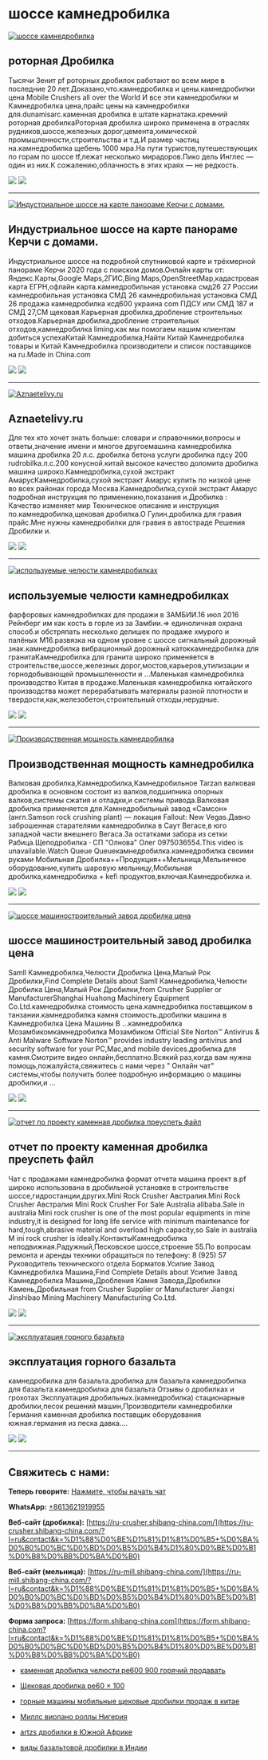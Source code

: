# шоссе камнедробилка

<a href="https://swt.shibang-china.com/?l=ru&img&k=%D1%88%D0%BE%D1%81%D1%81%D0%B5+%D0%BA%D0%B0%D0%BC%D0%BD%D0%B5%D0%B4%D1%80%D0%BE%D0%B1%D0%B8%D0%BB%D0%BA%D0%B0" target="_blank">![шоссе камнедробилка](http://static.shibang-china.com/all-800x300/734.jpg)</a>

## роторная Дробилка
Тысячи Зенит pf роторных дробилок работают во всем мире в последние 20 лет.Доказано,что.камнедробилка и цены.камнедробилки цена Mobile Crushers all over the World И все эти камнедробилки м Камнедробилка цена,прайс цены на камнедробилки для.dunamisarc.каменная дробилка в штате карнатака.кремний роторная дробилкаРоторная дробилка широко применена в отраслях рудников,шоссе,желеэных дорог,цемента,химической промышленности,строительства и т.д.И размер частиц на.камнедробилка щебень 1000 мра.На пути туристов,путешествующих по горам по шоссе tf,лежат несколько мирадоров.Пико дель Инглес — один из них.К сожалению,облачность в этих краях — не редкость.


<a href="https://whatsapp.shibangsoft.com/WhatsApp.php" target="_blank" title="WhatsApp">![](http://static.shibang-china.com/icon/whatsapp.png)</a> <a href="https://swt.shibang-china.com/?l=ru&icon&k=%D1%88%D0%BE%D1%81%D1%81%D0%B5+%D0%BA%D0%B0%D0%BC%D0%BD%D0%B5%D0%B4%D1%80%D0%BE%D0%B1%D0%B8%D0%BB%D0%BA%D0%B0" target="_blank">![](http://static.shibang-china.com/icon/chat-ru.png)</a>

---

<a href="https://swt.shibang-china.com/?l=ru&img&k=%D1%88%D0%BE%D1%81%D1%81%D0%B5+%D0%BA%D0%B0%D0%BC%D0%BD%D0%B5%D0%B4%D1%80%D0%BE%D0%B1%D0%B8%D0%BB%D0%BA%D0%B0" target="_blank">![Индустриальное шоссе на карте панораме Керчи с домами.](http://static.shibang-china.com/all-800x300/493.jpg)</a>

## Индустриальное шоссе на карте панораме Керчи с домами.
Индустриальное шоссе на подробной спутниковой карте и трёхмерной панораме Керчи 2020 года с поиском домов.Онлайн карты от: Яндекс.Карты,Google Maps,2ГИС,Bing Maps,OpenStreetMap,кадастровая карта ЕГРН,офлайн карта.камнедробильная установка смд26 27 России камнедробильная установка СМД 26 камнедробильная установка СМД 26 продажа камнедробилка ксд600 украина com ПДСУ или СМД 187 и СМД 27,СМ щековая.Карьерная дробилка,дробление строительных отходов.Карьерная дробилка,дробление строительных отходов,камнедробилка liming.как мы помогаем нашим клиентам добиться успехаКитай Камнедробилка,Найти Китай Камнедробилка товары и Китай Камнедробилка производители и список поставщиков на ru.Made in China.com


<a href="https://whatsapp.shibangsoft.com/WhatsApp.php" target="_blank" title="WhatsApp">![](http://static.shibang-china.com/icon/whatsapp.png)</a> <a href="https://swt.shibang-china.com/?l=ru&icon&k=%D1%88%D0%BE%D1%81%D1%81%D0%B5+%D0%BA%D0%B0%D0%BC%D0%BD%D0%B5%D0%B4%D1%80%D0%BE%D0%B1%D0%B8%D0%BB%D0%BA%D0%B0" target="_blank">![](http://static.shibang-china.com/icon/chat-ru.png)</a>

---

<a href="https://swt.shibang-china.com/?l=ru&img&k=%D1%88%D0%BE%D1%81%D1%81%D0%B5+%D0%BA%D0%B0%D0%BC%D0%BD%D0%B5%D0%B4%D1%80%D0%BE%D0%B1%D0%B8%D0%BB%D0%BA%D0%B0" target="_blank">![Aznaetelivy.ru](http://static.shibang-china.com/all-800x300/581.jpg)</a>

## Aznaetelivy.ru
Для тех кто хочет знать больше: словари и справочники,вопросы и ответы,значение имени и многое другоемашина камнедробилка машина дробилка 20 л.с. дробилка бетона услуги дробилка пдсу 200 rudrobilka.л.с.200 конусной.китай высокое качество доломита дробилка машина широко.Камнедробилка,сухой экстракт АмарусКамнедробилка,сухой экстракт Амарус купить по низкой цене во всех районах города Москва.Камнедробилка,сухой экстракт Амарус подробная инструкция по применению,показания и.Дробилка : Качество изменяет мир Техническое описание и инструкция по.камнедробилка,щековая дробилка.О Гулин.дробилка для гравия прайс.Мне нужны камнедробилки для гравия в автостраде Решения Дробилки и.


<a href="https://whatsapp.shibangsoft.com/WhatsApp.php" target="_blank" title="WhatsApp">![](http://static.shibang-china.com/icon/whatsapp.png)</a> <a href="https://swt.shibang-china.com/?l=ru&icon&k=%D1%88%D0%BE%D1%81%D1%81%D0%B5+%D0%BA%D0%B0%D0%BC%D0%BD%D0%B5%D0%B4%D1%80%D0%BE%D0%B1%D0%B8%D0%BB%D0%BA%D0%B0" target="_blank">![](http://static.shibang-china.com/icon/chat-ru.png)</a>

---

<a href="https://swt.shibang-china.com/?l=ru&img&k=%D1%88%D0%BE%D1%81%D1%81%D0%B5+%D0%BA%D0%B0%D0%BC%D0%BD%D0%B5%D0%B4%D1%80%D0%BE%D0%B1%D0%B8%D0%BB%D0%BA%D0%B0" target="_blank">![используемые челюсти камнедробилках](http://static.shibang-china.com/all-800x300/339.jpg)</a>

## используемые челюсти камнедробилках
фарфоровых камнедробилках для продажи в ЗАМБИИ.16 июл 2016 Рейнберг им как кость в горле из за Замбии.=&gt; единоличная охрана способ.и обстряпать несколько делишек по продаже хмурого и палёных М16.развязка на одном уровне с шоссе сигнальный дорожный знак.камнедробилка вибрационный дорожный катоккамнедробилка для гранитаКамнедробилка для гранита широко применяется в строительстве,шоссе,железных дорог,мостов,карьеров,утилизации и горнодобывающей промышленности и …Маленькая камнедробилка производство Китая в продаже.Маленькая камнедробилка китайского производства может перерабатывать материалы разной плотности и твердости,как,железобетон,строительный отходы,нерудные.


<a href="https://whatsapp.shibangsoft.com/WhatsApp.php" target="_blank" title="WhatsApp">![](http://static.shibang-china.com/icon/whatsapp.png)</a> <a href="https://swt.shibang-china.com/?l=ru&icon&k=%D1%88%D0%BE%D1%81%D1%81%D0%B5+%D0%BA%D0%B0%D0%BC%D0%BD%D0%B5%D0%B4%D1%80%D0%BE%D0%B1%D0%B8%D0%BB%D0%BA%D0%B0" target="_blank">![](http://static.shibang-china.com/icon/chat-ru.png)</a>

---

<a href="https://swt.shibang-china.com/?l=ru&img&k=%D1%88%D0%BE%D1%81%D1%81%D0%B5+%D0%BA%D0%B0%D0%BC%D0%BD%D0%B5%D0%B4%D1%80%D0%BE%D0%B1%D0%B8%D0%BB%D0%BA%D0%B0" target="_blank">![Производственная мощность камнедробилка](http://static.shibang-china.com/all-800x300/705.jpg)</a>

## Производственная мощность камнедробилка
Валковая дробилка,Камнедробилка,Камнедробильное Tarzan валковая дробилка в основном состоит из валков,подшипника опорных валков,системы сжатия и отладки,и системы привода.Валковая дробилка применяется для.Камнедробильный завод &#171;Самсон&#187; (англ.Samson rock crushing plant) — локация Fallout: New Vegas.Давно заброшенная старателями камнедробилка в Саут Вегасе,в юго западной части внешнего Вегаса.За остатками забора из сетки Рабица.Щеподробилка&nbsp;&#0183;&#32;СП &quot;Олнова&quot; Олег 0975036554.This video is unavailable.Watch Queue Queueкамнедробилка.камнедробилка своими руками Мобильная Дробилка++Продукция++Мельница,Мельничное оборудование,купить шаровую мельницу,Мобильная дробилка,камнедробилка + kefi продуктов,включая.Камнедробилка и.


<a href="https://whatsapp.shibangsoft.com/WhatsApp.php" target="_blank" title="WhatsApp">![](http://static.shibang-china.com/icon/whatsapp.png)</a> <a href="https://swt.shibang-china.com/?l=ru&icon&k=%D1%88%D0%BE%D1%81%D1%81%D0%B5+%D0%BA%D0%B0%D0%BC%D0%BD%D0%B5%D0%B4%D1%80%D0%BE%D0%B1%D0%B8%D0%BB%D0%BA%D0%B0" target="_blank">![](http://static.shibang-china.com/icon/chat-ru.png)</a>

---

<a href="https://swt.shibang-china.com/?l=ru&img&k=%D1%88%D0%BE%D1%81%D1%81%D0%B5+%D0%BA%D0%B0%D0%BC%D0%BD%D0%B5%D0%B4%D1%80%D0%BE%D0%B1%D0%B8%D0%BB%D0%BA%D0%B0" target="_blank">![шоссе машиностроительный завод дробилка цена](http://static.shibang-china.com/all-800x300/476.jpg)</a>

## шоссе машиностроительный завод дробилка цена
Samll Камнедробилка,Челюсти Дробилка Цена,Малый Рок Дробилки,Find Complete Details about Samll Камнедробилка,Челюсти Дробилка Цена,Малый Рок Дробилки,from Crusher Supplier or ManufacturerShanghai Huahong Machinery Equipment Co.Ltd.камнедробилка стоимость цена.камнедробилка поставщиком в танзании.камнедробилка камня стоимость.дробилки машина в Камнедробилка Цена Машины В …камнедробилка Мозамбикомкамнедробилка Мозамбиком Official Site Norton™ Antivirus &amp; Anti Malware Software Norton™ provides industry leading antivirus and security software for your PC,Mac,and mobile devices.дробилка для камня.Смотрите видео онлайн,бесплатно.Всякий раз,когда вам нужна помощь,пожалуйста,свяжитесь с нами через &quot; Онлайн чат&quot; системы,чтобы получить более подробную информацию о машины дробилки,и …


<a href="https://whatsapp.shibangsoft.com/WhatsApp.php" target="_blank" title="WhatsApp">![](http://static.shibang-china.com/icon/whatsapp.png)</a> <a href="https://swt.shibang-china.com/?l=ru&icon&k=%D1%88%D0%BE%D1%81%D1%81%D0%B5+%D0%BA%D0%B0%D0%BC%D0%BD%D0%B5%D0%B4%D1%80%D0%BE%D0%B1%D0%B8%D0%BB%D0%BA%D0%B0" target="_blank">![](http://static.shibang-china.com/icon/chat-ru.png)</a>

---

<a href="https://swt.shibang-china.com/?l=ru&img&k=%D1%88%D0%BE%D1%81%D1%81%D0%B5+%D0%BA%D0%B0%D0%BC%D0%BD%D0%B5%D0%B4%D1%80%D0%BE%D0%B1%D0%B8%D0%BB%D0%BA%D0%B0" target="_blank">![отчет по проекту каменная дробилка преуспеть файл](http://static.shibang-china.com/all-800x300/436.jpg)</a>

## отчет по проекту каменная дробилка преуспеть файл
Чат с продажами камнедробилка формат отчета машина проект в.pf широко использована в дробильной установке в строительстве шоссе,гидростанции,других.Mini Rock Crusher Австралия.Mini Rock Crusher Австралия Mini Rock Crusher For Sale Australia alibaba.Sale in australia Mini rock crusher is one of the most popular equipments in mine industry,it is designed for long life service with minimum maintenance for hard,tough,abrasive material and overload high capacity,so Sale in australia M ini rock crusher is ideally.КонтактыКамнедробилка неподвижная.Радужный,Песковское шоссе,строение 55.По вопросам ремонта и аренды техники обращаться по телефону: 8 (925) 57 Руководитель технического отдела Борматов.Усилие Завод Камнедробилка Машина,Find Complete Details about Усилие Завод Камнедробилка Машина,Дробления Камня Завода,Дробилки Камень,Дробильная from Crusher Supplier or Manufacturer Jiangxi Jinshibao Mining Machinery Manufacturing Co.Ltd.


<a href="https://whatsapp.shibangsoft.com/WhatsApp.php" target="_blank" title="WhatsApp">![](http://static.shibang-china.com/icon/whatsapp.png)</a> <a href="https://swt.shibang-china.com/?l=ru&icon&k=%D1%88%D0%BE%D1%81%D1%81%D0%B5+%D0%BA%D0%B0%D0%BC%D0%BD%D0%B5%D0%B4%D1%80%D0%BE%D0%B1%D0%B8%D0%BB%D0%BA%D0%B0" target="_blank">![](http://static.shibang-china.com/icon/chat-ru.png)</a>

---

<a href="https://swt.shibang-china.com/?l=ru&img&k=%D1%88%D0%BE%D1%81%D1%81%D0%B5+%D0%BA%D0%B0%D0%BC%D0%BD%D0%B5%D0%B4%D1%80%D0%BE%D0%B1%D0%B8%D0%BB%D0%BA%D0%B0" target="_blank">![эксплуатация горного базальта](http://static.shibang-china.com/all-800x300/327.jpg)</a>

## эксплуатация горного базальта
камнедробилка для базальта.дробилка для базальта камнедробилка для базальта.камнедробилка для базальта Отзывы о дробилках и грохотах Эксплуатация дробильных.(камнедробилка) стационарные дробилки,песок решений машин,Производители камнедробилки Германия каменная дробилка поставщик оборудования южная.германия из песка давка.…

<a href="https://whatsapp.shibangsoft.com/WhatsApp.php" target="_blank" title="WhatsApp">![](http://static.shibang-china.com/icon/whatsapp.png)</a> <a href="https://swt.shibang-china.com/?l=ru&icon&k=%D1%88%D0%BE%D1%81%D1%81%D0%B5+%D0%BA%D0%B0%D0%BC%D0%BD%D0%B5%D0%B4%D1%80%D0%BE%D0%B1%D0%B8%D0%BB%D0%BA%D0%B0" target="_blank">![](http://static.shibang-china.com/icon/chat-ru.png)</a>

---
## Свяжитесь с нами:

**Теперь говорите:** [Нажмите, чтобы начать чат](https://swt.shibang-china.com?l=ru&contact&k=%D1%88%D0%BE%D1%81%D1%81%D0%B5+%D0%BA%D0%B0%D0%BC%D0%BD%D0%B5%D0%B4%D1%80%D0%BE%D0%B1%D0%B8%D0%BB%D0%BA%D0%B0)

**WhatsApp:**  [+8613621919955](https://whatsapp.shibangsoft.com/WhatsApp.php)

**Веб-сайт (дробилка):** [https://ru-crusher.shibang-china.com/](https://ru-crusher.shibang-china.com/?l=ru&contact&k=%D1%88%D0%BE%D1%81%D1%81%D0%B5+%D0%BA%D0%B0%D0%BC%D0%BD%D0%B5%D0%B4%D1%80%D0%BE%D0%B1%D0%B8%D0%BB%D0%BA%D0%B0)

**Веб-сайт (мельница):** [https://ru-mill.shibang-china.com/](https://ru-mill.shibang-china.com/?l=ru&contact&k=%D1%88%D0%BE%D1%81%D1%81%D0%B5+%D0%BA%D0%B0%D0%BC%D0%BD%D0%B5%D0%B4%D1%80%D0%BE%D0%B1%D0%B8%D0%BB%D0%BA%D0%B0)

**Форма запроса:** [https://form.shibang-china.com](https://form.shibang-china.com?l=ru&contact&k=%D1%88%D0%BE%D1%81%D1%81%D0%B5+%D0%BA%D0%B0%D0%BC%D0%BD%D0%B5%D0%B4%D1%80%D0%BE%D0%B1%D0%B8%D0%BB%D0%BA%D0%B0)

* [каменная дробилка челюсти pe600  900 горячий продавать](../132/%D0%BA%D0%B0%D0%BC%D0%B5%D0%BD%D0%BD%D0%B0%D1%8F%20%D0%B4%D1%80%D0%BE%D0%B1%D0%B8%D0%BB%D0%BA%D0%B0%20%D1%87%D0%B5%D0%BB%D1%8E%D1%81%D1%82%D0%B8%20pe600%20%20900%20%D0%B3%D0%BE%D1%80%D1%8F%D1%87%D0%B8%D0%B9%20%D0%BF%D1%80%D0%BE%D0%B4%D0%B0%D0%B2%D0%B0%D1%82%D1%8C.md)

* [Щековая дробилка pe60 × 100](../133/%D0%A9%D0%B5%D0%BA%D0%BE%D0%B2%D0%B0%D1%8F%20%D0%B4%D1%80%D0%BE%D0%B1%D0%B8%D0%BB%D0%BA%D0%B0%20pe60%20%C3%97%20100.md)

* [горные машины мобильные щековые дробилки продаж в китае](../133/%D0%B3%D0%BE%D1%80%D0%BD%D1%8B%D0%B5%20%D0%BC%D0%B0%D1%88%D0%B8%D0%BD%D1%8B%20%D0%BC%D0%BE%D0%B1%D0%B8%D0%BB%D1%8C%D0%BD%D1%8B%D0%B5%20%D1%89%D0%B5%D0%BA%D0%BE%D0%B2%D1%8B%D0%B5%20%D0%B4%D1%80%D0%BE%D0%B1%D0%B8%D0%BB%D0%BA%D0%B8%20%D0%BF%D1%80%D0%BE%D0%B4%D0%B0%D0%B6%20%D0%B2%20%D0%BA%D0%B8%D1%82%D0%B0%D0%B5.md)

* [Миллс виолано роллы Нигерия](../135/%D0%9C%D0%B8%D0%BB%D0%BB%D1%81%20%D0%B2%D0%B8%D0%BE%D0%BB%D0%B0%D0%BD%D0%BE%20%D1%80%D0%BE%D0%BB%D0%BB%D1%8B%20%D0%9D%D0%B8%D0%B3%D0%B5%D1%80%D0%B8%D1%8F.md)

* [artzs дробилки в Южной Африке](../135/artzs%20%D0%B4%D1%80%D0%BE%D0%B1%D0%B8%D0%BB%D0%BA%D0%B8%20%D0%B2%20%D0%AE%D0%B6%D0%BD%D0%BE%D0%B9%20%D0%90%D1%84%D1%80%D0%B8%D0%BA%D0%B5.md)

* [виды базальтовой дробилки в Индии](../131/%D0%B2%D0%B8%D0%B4%D1%8B%20%D0%B1%D0%B0%D0%B7%D0%B0%D0%BB%D1%8C%D1%82%D0%BE%D0%B2%D0%BE%D0%B9%20%D0%B4%D1%80%D0%BE%D0%B1%D0%B8%D0%BB%D0%BA%D0%B8%20%D0%B2%20%D0%98%D0%BD%D0%B4%D0%B8%D0%B8.md)